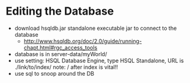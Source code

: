 # Editing the Database
- download hsqldb.jar standalone executable jar to connect to the database
	- http://www.hsqldb.org/doc/2.0/guide/running-chapt.html#rgc_access_tools
- database is in server-data/myWorld/
- use setting: HSQL Database Engine, type HSQL Standalone, URL is ./link/to/index/
note: / after index is vital!!
- use sql to snoop around the DB
